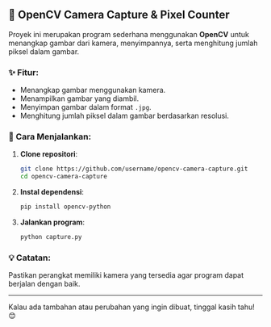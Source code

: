 ## 📸 OpenCV Camera Capture & Pixel Counter  

Proyek ini merupakan program sederhana menggunakan **OpenCV** untuk menangkap gambar dari kamera, menyimpannya, serta menghitung jumlah piksel dalam gambar.  

### ✨ Fitur:
- Menangkap gambar menggunakan kamera.  
- Menampilkan gambar yang diambil.  
- Menyimpan gambar dalam format `.jpg`.  
- Menghitung jumlah piksel dalam gambar berdasarkan resolusi.  

### 🚀 Cara Menjalankan:
1. **Clone repositori**:  
   ```sh
   git clone https://github.com/username/opencv-camera-capture.git
   cd opencv-camera-capture
   ```
2. **Instal dependensi**:  
   ```sh
   pip install opencv-python
   ```
3. **Jalankan program**:  
   ```sh
   python capture.py
   ```

### 💡 Catatan:
Pastikan perangkat memiliki kamera yang tersedia agar program dapat berjalan dengan baik.

---

Kalau ada tambahan atau perubahan yang ingin dibuat, tinggal kasih tahu! 😊
